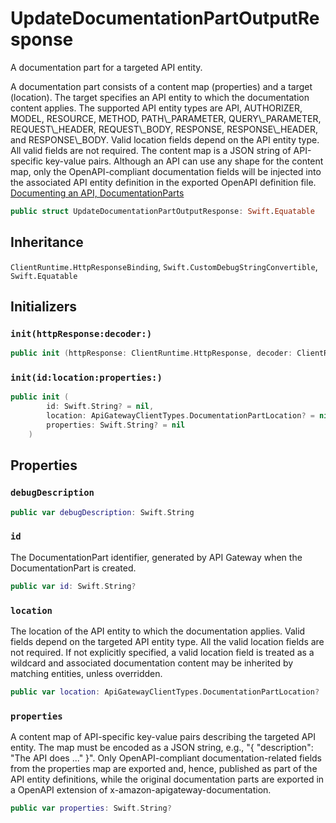 # UpdateDocumentationPartOutputResponse

A documentation part for a targeted API entity.

<div class="remarks">
A documentation part consists of a content map (properties) and a target (location). The target specifies an API entity to which the documentation content applies. The supported API entity types are API, AUTHORIZER, MODEL, RESOURCE, METHOD, PATH\_PARAMETER, QUERY\_PARAMETER, REQUEST\_HEADER, REQUEST\_BODY, RESPONSE, RESPONSE\_HEADER, and RESPONSE\_BODY. Valid location fields depend on the API entity type. All valid fields are not required.
The content map is a JSON string of API-specific key-value pairs. Although an API can use any shape for the content map, only the OpenAPI-compliant documentation fields will be injected into the associated API entity definition in the exported OpenAPI definition file.</div>
<div class="seeAlso">
<a href="https:​//docs.aws.amazon.com/apigateway/latest/developerguide/api-gateway-documenting-api.html">Documenting an API, DocumentationParts
</div>

``` swift
public struct UpdateDocumentationPartOutputResponse: Swift.Equatable 
```

## Inheritance

`ClientRuntime.HttpResponseBinding`, `Swift.CustomDebugStringConvertible`, `Swift.Equatable`

## Initializers

### `init(httpResponse:decoder:)`

``` swift
public init (httpResponse: ClientRuntime.HttpResponse, decoder: ClientRuntime.ResponseDecoder? = nil) throws 
```

### `init(id:location:properties:)`

``` swift
public init (
        id: Swift.String? = nil,
        location: ApiGatewayClientTypes.DocumentationPartLocation? = nil,
        properties: Swift.String? = nil
    )
```

## Properties

### `debugDescription`

``` swift
public var debugDescription: Swift.String 
```

### `id`

The DocumentationPart identifier, generated by API Gateway when the DocumentationPart is created.

``` swift
public var id: Swift.String?
```

### `location`

The location of the API entity to which the documentation applies. Valid fields depend on the targeted API entity type. All the valid location fields are not required. If not explicitly specified, a valid location field is treated as a wildcard and associated documentation content may be inherited by matching entities, unless overridden.

``` swift
public var location: ApiGatewayClientTypes.DocumentationPartLocation?
```

### `properties`

A content map of API-specific key-value pairs describing the targeted API entity. The map must be encoded as a JSON string, e.g., "{ "description":​ "The API does ..." }".  Only OpenAPI-compliant documentation-related fields from the <literal>properties</literal> map are exported and, hence, published as part of the API entity definitions, while the original documentation parts are exported in a OpenAPI extension of x-amazon-apigateway-documentation.

``` swift
public var properties: Swift.String?
```
